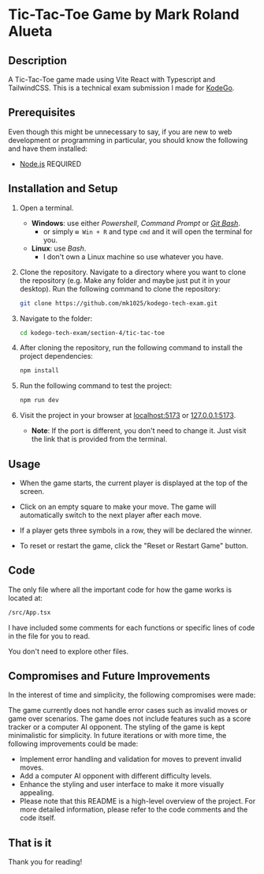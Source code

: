# Tic-Tac-Toe Game by Mark Roland Alueta

## Description

A Tic-Tac-Toe game made using Vite React with Typescript and TailwindCSS. This is a technical exam submission I made for [KodeGo](https://kodego.ph/).

## Prerequisites

Even though this might be unnecessary to say, if you are new to web development or programming in particular, you should know the following and have them installed:

- [Node.js](https://nodejs.org/en/) REQUIRED

## Installation and Setup

1. Open a terminal.

   - **Windows**: use either _Powershell_, _Command Prompt_ or _[Git Bash](https://git-scm.com)_.
     - or simply `⊞ Win + R` and type `cmd` and it will open the terminal for you.
   - **Linux**: use _Bash_.
     - I don't own a Linux machine so use whatever you have.

2. Clone the repository. Navigate to a directory where you want to clone the repository (e.g. Make any folder and maybe just put it in your desktop). Run the following command to clone the repository:

   ```bash
   git clone https://github.com/mk1025/kodego-tech-exam.git
   ```

3. Navigate to the folder:

   ```bash
   cd kodego-tech-exam/section-4/tic-tac-toe
   ```

4. After cloning the repository, run the following command to install the project dependencies:

   ```bash
   npm install
   ```

5. Run the following command to test the project:

   ```bash
   npm run dev
   ```

6. Visit the project in your browser at [localhost:5173](http://localhost:5173/) or [127.0.0.1:5173](http://127.0.0.1:5173/).

   - **Note**: If the port is different, you don't need to change it. Just visit the link that is provided from the terminal.

## Usage

- When the game starts, the current player is displayed at the top of the screen.

- Click on an empty square to make your move.
  The game will automatically switch to the next player after each move.

- If a player gets three symbols in a row, they will be declared the winner.

- To reset or restart the game, click the "Reset or Restart Game" button.

## Code

The only file where all the important code for how the game works is located at:

```bash
/src/App.tsx
```

I have included some comments for each functions or specific lines of code in the file for you to read.

You don't need to explore other files.

## Compromises and Future Improvements

In the interest of time and simplicity, the following compromises were made:

The game currently does not handle error cases such as invalid moves or game over scenarios.
The game does not include features such as a score tracker or a computer AI opponent.
The styling of the game is kept minimalistic for simplicity.
In future iterations or with more time, the following improvements could be made:

- Implement error handling and validation for moves to prevent invalid moves.
- Add a computer AI opponent with different difficulty levels.
- Enhance the styling and user interface to make it more visually appealing.
- Please note that this README is a high-level overview of the project. For more detailed information, please refer to the code comments and the code itself.

## That is it

Thank you for reading!
